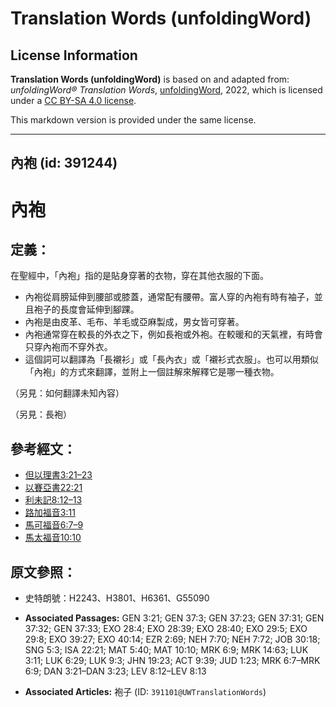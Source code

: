 # Translation Words (unfoldingWord)

## License Information

**Translation Words (unfoldingWord)** is based on and adapted from: _unfoldingWord® Translation Words_, [unfoldingWord](https://unfoldingword.org/utw), 2022, which is licensed under a [CC BY-SA 4.0 license](https://creativecommons.org/licenses/by-sa/4.0/legalcode.en).

This markdown version is provided under the same license.



--------------------------------

## 內袍 (id: 391244)

內袍
==

定義：
---

在聖經中，「內袍」指的是貼身穿著的衣物，穿在其他衣服的下面。

* 內袍從肩膀延伸到腰部或膝蓋，通常配有腰帶。富人穿的內袍有時有袖子，並且袍子的長度會延伸到腳踝。
* 內袍是由皮革、毛布、羊毛或亞麻製成，男女皆可穿著。
* 內袍通常穿在較長的外衣之下，例如長袍或外袍。在較暖和的天氣裡，有時會只穿內袍而不穿外衣。
* 這個詞可以翻譯為「長襯衫」或「長內衣」或「襯衫式衣服」。也可以用類似「內袍」的方式來翻譯，並附上一個註解來解釋它是哪一種衣物。

（另見：如何翻譯未知內容）

（另見：長袍）

參考經文：
-----

* [但以理書3:21–23](https://ref.ly/Dan3:21-Dan3:23)
* [以賽亞書22:21](https://ref.ly/Isa22:21)
* [利未記8:12–13](https://ref.ly/Lev8:12-Lev8:13)
* [路加福音3:11](https://ref.ly/Luke3:11)
* [馬可福音6:7–9](https://ref.ly/Mark6:7-Mark6:9)
* [馬太福音10:10](https://ref.ly/Matt10:10)

原文參照：
-----

* 史特朗號：H2243、H3801、H6361、G55090

* **Associated Passages:** GEN 3:21; GEN 37:3; GEN 37:23; GEN 37:31; GEN 37:32; GEN 37:33; EXO 28:4; EXO 28:39; EXO 28:40; EXO 29:5; EXO 29:8; EXO 39:27; EXO 40:14; EZR 2:69; NEH 7:70; NEH 7:72; JOB 30:18; SNG 5:3; ISA 22:21; MAT 5:40; MAT 10:10; MRK 6:9; MRK 14:63; LUK 3:11; LUK 6:29; LUK 9:3; JHN 19:23; ACT 9:39; JUD 1:23; MRK 6:7–MRK 6:9; DAN 3:21–DAN 3:23; LEV 8:12–LEV 8:13
* **Associated Articles:** 袍子 (ID: `391101@UWTranslationWords`)

